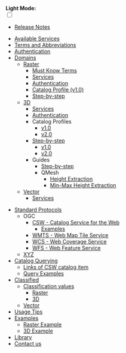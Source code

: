 <!-- docs/_sidebar.md -->

<div class="dark-mode-wrapper">
  <b>Light Mode:</b>
  <div class="onoffswitch" >
      <input type="checkbox" name="onoffswitch" class="onoffswitch-checkbox" id="myonoffswitch" tabindex="0" >
      <label class="onoffswitch-label" for="myonoffswitch">
          <span onclick="toggle()" class="onoffswitch-inner"></span>
          <span onclick="toggle()" class="onoffswitch-switch"></span>
      </label>
  </div>
</div>


- [Release Notes](/release-notes/2022-Q3-02.md)
* [Available Services](/services/README.md)
* [Terms and Abbreviations](/terms/terms.md)
* [Authentication](/auth/auth.md)
* [Domains](/getting-started/README.md)
  * [Raster](/getting-started/raster/raster_overview.md)
    * [Must Know Terms](/getting-started/raster/raster_must_know_terms.md)
    * [Services](/getting-started/raster/raster_services.md)
    * [Authentication](/getting-started/raster/auth/raster_authentication.md)
    * [Catalog Profile (v1.0)](/catalog-information/v1_0/raster_profile.md)
    * [Step-by-step](/getting-started/raster/raster_step-by-step.md)
  * [3D](/getting-started/3D/3D_overview.md)
    * [Services](/getting-started/3D/3D_services.md)
    * [Authentication](/getting-started/3D/auth/3D_authentication.md)
    * Catalog Profiles
      * [v1.0](/catalog-information/v1_0/3D_profile.md)
      * [v2.0](/catalog-information/v2_0/3D_profile.md)
    * [Step-by-step](/getting-started/3D/3D_step-by-step.md)
      * [v1.0](/catalog-information/v1_0/3d_profile.md)
      * [v2.0](/catalog-information/v2_0/3d_profile.md)
    * Guides
      * [Step-by-step](/getting-started/3d/3d_step-by-step.md)
      * QMesh
        * [Height Extraction](/getting-started/3d/3d_terrain_height_extraction.md)
        * [Min-Max Height Extraction](/getting-started/3d/3d_terrain_min_max_height_extraction.md)
  * [Vector](/getting-started/vector/vector_overview.md)
    * [Services](/getting-started/vector/vector_services.md)
- [Standard Protocols](/ogc-protocols/README.md)
  - OGC
    * [CSW - Catalog Service for the Web](/ogc-protocols/ogc-csw.md)
      * [Examples](/ogc-protocols/ogc-csw-examples.md)
    * [WMTS - Web Map Tile Service](/ogc-protocols/ogc-wmts.md)
    * [WCS - Web Coverage Service](/ogc-protocols/ogc-wcs.md)
    * [WFS - Web Feature Service](/ogc-protocols/ogc-wfs.md)
  - [XYZ](/library/xyz-protocol.md)
- [Catalog Querying](/catalog-information/README.md)
  * [Links of CSW catalog item](/catalog-information/csw_links.md)
  * [Query Examples](/catalog-information/query-examples.md)
- [Classified](/classified/README.md)
  * [Classification values](/classified/raster/classification_table.md)
    * [Raster](/classified/raster/classification_table.md)
    * [3D](/classified/3D/classification_table.md)
  * [Vector](/classified/vector/classified_docs.md)
- [Usage Tips](/usage-tips/README.md)
- [Examples](/examples/README.md)
  * [Raster Example](.//assets/examples/raster/index.html)
  * [3D Example](.//assets/examples/3D/index.html)
- [Library](/library/README.md)
- [Contact us](/classified/contact_us.md)
